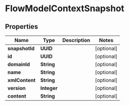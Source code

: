 

# FlowModelContextSnapshot


## Properties

| Name | Type | Description | Notes |
|------------ | ------------- | ------------- | -------------|
|**snapshotId** | **UUID** |  |  [optional] |
|**id** | **UUID** |  |  [optional] |
|**domainId** | **String** |  |  [optional] |
|**name** | **String** |  |  [optional] |
|**xmlContent** | **String** |  |  [optional] |
|**version** | **Integer** |  |  [optional] |
|**content** | **String** |  |  [optional] |



